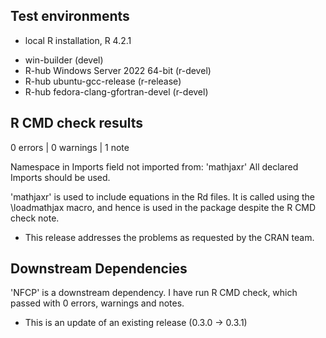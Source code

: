 ## Test environments
- local R installation, R 4.2.1
* win-builder (devel)
* R-hub Windows Server 2022 64-bit (r-devel)
* R-hub ubuntu-gcc-release (r-release)
* R-hub fedora-clang-gfortran-devel (r-devel)

## R CMD check results

0 errors | 0 warnings | 1 note

Namespace in Imports field not imported from: 'mathjaxr'
    All declared Imports should be used.

'mathjaxr' is used to include equations in the Rd files. It is called using the \loadmathjax macro, and hence is used in the package despite the R CMD check note.

* This release addresses the problems as requested by the CRAN team.

## Downstream Dependencies

'NFCP' is a downstream dependency. I have run R CMD check, which passed with 0 errors, warnings and notes.

* This is an update of an existing release (0.3.0 -> 0.3.1)
